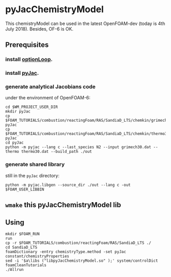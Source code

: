 # pyJacChemistryModel
This chemistryModel can be used in the latest OpenFOAM-dev (today is 4th July 2018). Besides, OF-6 is OK.

## Prerequisites
### install [optionLoop](https://github.com/SLACKHA/optionLoop).
### install [pyJac](https://github.com/SLACKHA/pyJac).
### generate analytical Jacobians code
under the environment of OpenFOAM-6:

```
cd $WM_PROJECT_USER_DIR
mkdir pyJac
cp $FOAM_TUTORIALS/combustion/reactingFoam/RAS/SandiaD_LTS/chemkin/grimech30.dat pyJac
cp $FOAM_TUTORIALS/combustion/reactingFoam/RAS/SandiaD_LTS/chemkin/thermo30.dat pyJac
cd pyJac
python -m pyjac --lang c --last_species N2 --input grimech30.dat --thermo thermo30.dat --build_path ./out
```

### generate shared library
still in the ``pyJac`` directory:
```
python -m pyjac.libgen --source_dir ./out --lang c -out $FOAM_USER_LIBBIN
```

## ``wmake`` this pyJacChemistryModel lib

## Using
```
mkdir $FOAM_RUN
run
cp -r $FOAM_TUTORIALS/combustion/reactingFoam/RAS/SandiaD_LTS ./
cd SandiaD_LTS
foamDictionary -entry chemistryType.method -set pyJac constant/chemistryProperties
sed -i '$a\libs ("libpyJacChemistryModel.so" );' system/controlDict
foamCleanTutorials
./Allrun
```